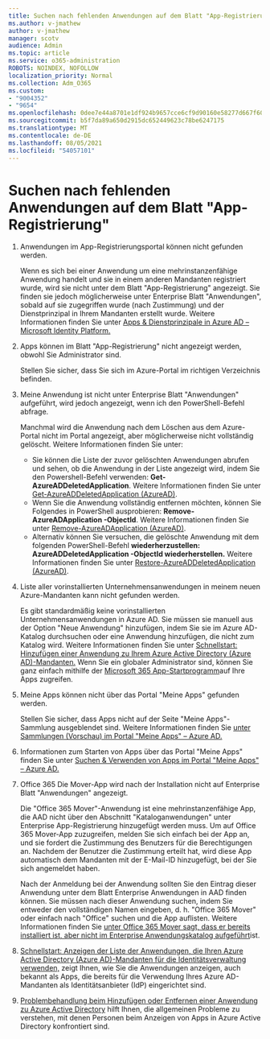 ```yaml
---
title: Suchen nach fehlenden Anwendungen auf dem Blatt "App-Registrierung"
ms.author: v-jmathew
author: v-jmathew
manager: scotv
audience: Admin
ms.topic: article
ms.service: o365-administration
ROBOTS: NOINDEX, NOFOLLOW
localization_priority: Normal
ms.collection: Adm_O365
ms.custom:
- "9004352"
- "9654"
ms.openlocfilehash: 0dee7e44a8701e1df924b9657cce6cf9d90160e58277d667f6069a4cbcf87ce5
ms.sourcegitcommit: b5f7da89a650d2915dc652449623c78be6247175
ms.translationtype: MT
ms.contentlocale: de-DE
ms.lasthandoff: 08/05/2021
ms.locfileid: "54057101"
---
```

# <a name="find-missing-applications-on-app-registration-blade"></a>Suchen nach fehlenden Anwendungen auf dem Blatt "App-Registrierung"

1. Anwendungen im App-Registrierungsportal können nicht gefunden werden.

    Wenn es sich bei einer Anwendung um eine mehrinstanzenfähige Anwendung handelt und sie in einem anderen Mandanten registriert wurde, wird sie nicht unter dem Blatt "App-Registrierung" angezeigt. Sie finden sie jedoch möglicherweise unter Enterprise Blatt "Anwendungen", sobald auf sie zugegriffen wurde (nach Zustimmung) und der Dienstprinzipal in Ihrem Mandanten erstellt wurde. Weitere Informationen finden Sie unter [Apps & Dienstprinzipale in Azure AD – Microsoft Identity Platform.](https://docs.microsoft.com/azure/active-directory/develop/app-objects-and-service-principals)
2. Apps können im Blatt "App-Registrierung" nicht angezeigt werden, obwohl Sie Administrator sind.

    Stellen Sie sicher, dass Sie sich im Azure-Portal im richtigen Verzeichnis befinden.
3. Meine Anwendung ist nicht unter Enterprise Blatt "Anwendungen" aufgeführt, wird jedoch angezeigt, wenn ich den PowerShell-Befehl abfrage.

    Manchmal wird die Anwendung nach dem Löschen aus dem Azure-Portal nicht im Portal angezeigt, aber möglicherweise nicht vollständig gelöscht. Weitere Informationen finden Sie unter:
    - Sie können die Liste der zuvor gelöschten Anwendungen abrufen und sehen, ob die Anwendung in der Liste angezeigt wird, indem Sie den Powershell-Befehl verwenden: **Get-AzureADDeletedApplication**. Weitere Informationen finden Sie unter [Get-AzureADDeletedApplication (AzureAD)](https://docs.microsoft.com/powershell/module/azuread/get-azureaddeletedapplication).
    - Wenn Sie die Anwendung vollständig entfernen möchten, können Sie Folgendes in PowerShell ausprobieren: **Remove-AzureADApplication -ObjectId**. Weitere Informationen finden Sie unter [Remove-AzureADApplication (AzureAD)](https://docs.microsoft.com/powershell/module/azuread/remove-azureadapplication).
    - Alternativ können Sie versuchen, die gelöschte Anwendung mit dem folgenden PowerShell-Befehl **wiederherzustellen: AzureADDeletedApplication -ObjectId wiederherstellen.** Weitere Informationen finden Sie unter [Restore-AzureADDeletedApplication (AzureAD)](https://docs.microsoft.com/powershell/module/azuread/restore-azureaddeletedapplication).
4. Liste aller vorinstallierten Unternehmensanwendungen in meinem neuen Azure-Mandanten kann nicht gefunden werden.

    Es gibt standardmäßig keine vorinstallierten Unternehmensanwendungen in Azure AD. Sie müssen sie manuell aus der Option "Neue Anwendung" hinzufügen, indem Sie sie im Azure AD-Katalog durchsuchen oder eine Anwendung hinzufügen, die nicht zum Katalog wird. Weitere Informationen finden Sie unter [Schnellstart: Hinzufügen einer Anwendung zu Ihrem Azure Active Directory (Azure AD)-Mandanten.](https://docs.microsoft.com/azure/active-directory/manage-apps/add-application-portal)
    Wenn Sie ein globaler Administrator sind, können Sie ganz einfach mithilfe der [Microsoft 365 App-Startprogramm](https://docs.microsoft.com/microsoft-365/admin/manage/customize-the-app-launcher)auf Ihre Apps zugreifen.
5. Meine Apps können nicht über das Portal "Meine Apps" gefunden werden.

    Stellen Sie sicher, dass Apps nicht auf der Seite "Meine Apps"-Sammlung ausgeblendet sind. Weitere Informationen finden Sie [unter Sammlungen (Vorschau) im Portal "Meine Apps" – Azure AD.](https://docs.microsoft.com/azure/active-directory/user-help/my-apps-portal-user-collections)
6. Informationen zum Starten von Apps über das Portal "Meine Apps" finden Sie unter [Suchen & Verwenden von Apps im Portal "Meine Apps" – Azure AD.](https://docs.microsoft.com/azure/active-directory/user-help/my-apps-portal-end-user-access)
7. Office 365 Die Mover-App wird nach der Installation nicht auf Enterprise Blatt "Anwendungen" angezeigt.

    Die "Office 365 Mover"-Anwendung ist eine mehrinstanzenfähige App, die AAD nicht über den Abschnitt "Kataloganwendungen" unter Enterprise App-Registrierung hinzugefügt werden muss. Um auf Office 365 Mover-App zuzugreifen, melden Sie sich einfach bei der App an, und sie fordert die Zustimmung des Benutzers für die Berechtigungen an. Nachdem der Benutzer die Zustimmung erteilt hat, wird diese App automatisch dem Mandanten mit der E-Mail-ID hinzugefügt, bei der Sie sich angemeldet haben.

    Nach der Anmeldung bei der Anwendung sollten Sie den Eintrag dieser Anwendung unter dem Blatt Enterprise Anwendungen in AAD finden können. Sie müssen nach dieser Anwendung suchen, indem Sie entweder den vollständigen Namen eingeben, d. h. "Office 365 Mover" oder einfach nach "Office" suchen und die App auflisten. Weitere Informationen finden Sie [unter Office 365 Mover sagt, dass er bereits installiert ist, aber nicht im Enterprise Anwendungskatalog aufgeführt](https://docs.microsoft.com/answers/questions/30186/office-365-mover-says-its-already-installed-but-it.html)ist.
8. [Schnellstart: Anzeigen der Liste der Anwendungen, die Ihren Azure Active Directory (Azure AD)-Mandanten für die Identitätsverwaltung verwenden,](https://docs.microsoft.com/azure/active-directory/manage-apps/view-applications-portal) zeigt Ihnen, wie Sie die Anwendungen anzeigen, auch bekannt als Apps, die bereits für die Verwendung Ihres Azure AD-Mandanten als Identitätsanbieter (IdP) eingerichtet sind.
9. [Problembehandlung beim Hinzufügen oder Entfernen einer Anwendung zu Azure Active Directory](https://docs.microsoft.com/azure/active-directory/manage-apps/troubleshoot-adding-apps) hilft Ihnen, die allgemeinen Probleme zu verstehen, mit denen Personen beim Anzeigen von Apps in Azure Active Directory konfrontiert sind.
